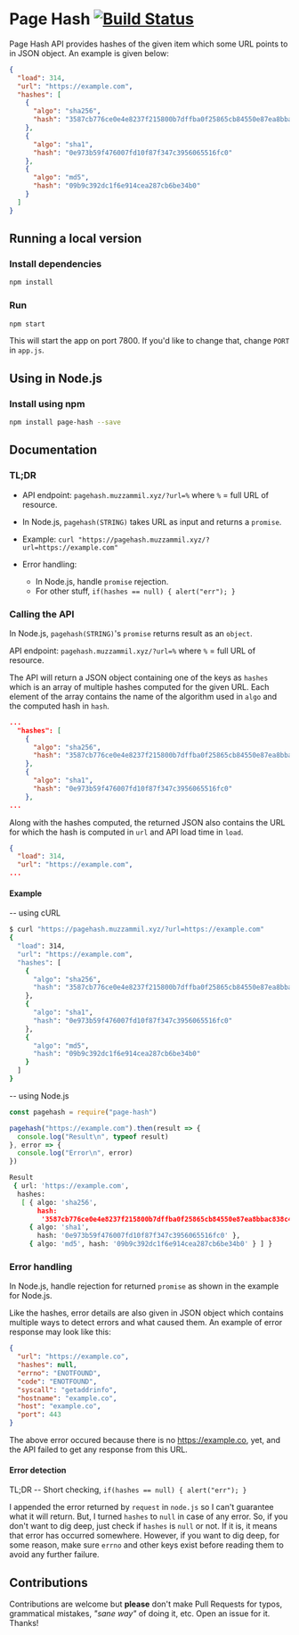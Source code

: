 # Page Hash [![Build Status](https://travis-ci.com/muhammadmuzzammil1998/Page-Hash.svg?token=HfFvHNnzvYdmdyodsU3h&branch=master)](https://travis-ci.com/muhammadmuzzammil1998/Page-Hash)

Page Hash API provides hashes of the given item which some URL points to in JSON object. An example is given below:

```json
{
  "load": 314,
  "url": "https://example.com",
  "hashes": [
    {
      "algo": "sha256",
      "hash": "3587cb776ce0e4e8237f215800b7dffba0f25865cb84550e87ea8bbac838c423"
    },
    {
      "algo": "sha1",
      "hash": "0e973b59f476007fd10f87f347c3956065516fc0"
    },
    {
      "algo": "md5",
      "hash": "09b9c392dc1f6e914cea287cb6be34b0"
    }
  ]
}
```

## Running a local version

### Install dependencies

```bash
npm install
```

### Run

```bash
npm start
```

This will start the app on port 7800\. If you'd like to change that, change `PORT` in `app.js`.

## Using in Node.js

### Install using npm

```bash
npm install page-hash --save
```

## Documentation

### TL;DR

- API endpoint: `pagehash.muzzammil.xyz/?url=%` where `%` = full URL of resource.
- In Node.js, `pagehash(STRING)` takes URL as input and returns a `promise`.
- Example: `curl "https://pagehash.muzzammil.xyz/?url=https://example.com"`
- Error handling:

  - In Node.js, handle `promise` rejection.
  - For other stuff, `if(hashes == null) { alert("err"); }`

### Calling the API

In Node.js, `pagehash(STRING)`'s `promise` returns result as an `object`.

API endpoint: `pagehash.muzzammil.xyz/?url=%` where `%` = full URL of resource.

The API will return a JSON object containing one of the keys as `hashes` which is an array of multiple hashes computed for the given URL. Each element of the array contains the name of the algorithm used in `algo` and the computed hash in `hash`.

```json
...
  "hashes": [
    {
      "algo": "sha256",
      "hash": "3587cb776ce0e4e8237f215800b7dffba0f25865cb84550e87ea8bbac838c423"
    },
    {
      "algo": "sha1",
      "hash": "0e973b59f476007fd10f87f347c3956065516fc0"
    },
...

```

Along with the hashes computed, the returned JSON also contains the URL for which the hash is computed in `url` and API load time in `load`.

```json
{
  "load": 314,
  "url": "https://example.com",
...
```

#### Example

-- using cURL

```bash
$ curl "https://pagehash.muzzammil.xyz/?url=https://example.com"
{
  "load": 314,
  "url": "https://example.com",
  "hashes": [
    {
      "algo": "sha256",
      "hash": "3587cb776ce0e4e8237f215800b7dffba0f25865cb84550e87ea8bbac838c423"
    },
    {
      "algo": "sha1",
      "hash": "0e973b59f476007fd10f87f347c3956065516fc0"
    },
    {
      "algo": "md5",
      "hash": "09b9c392dc1f6e914cea287cb6be34b0"
    }
  ]
}
```

-- using Node.js

```javascript
const pagehash = require("page-hash")

pagehash("https://example.com").then(result => {
  console.log("Result\n", typeof result)
}, error => {
  console.log("Error\n", error)
})
```

```bash
Result
 { url: 'https://example.com',
  hashes:
   [ { algo: 'sha256',
       hash:
        '3587cb776ce0e4e8237f215800b7dffba0f25865cb84550e87ea8bbac838c423' },
     { algo: 'sha1',
       hash: '0e973b59f476007fd10f87f347c3956065516fc0' },
     { algo: 'md5', hash: '09b9c392dc1f6e914cea287cb6be34b0' } ] }
```

### Error handling

In Node.js, handle rejection for returned `promise` as shown in the example for Node.js.

Like the hashes, error details are also given in JSON object which contains multiple ways to detect errors and what caused them. An example of error response may look like this:

```json
{
  "url": "https://example.co",
  "hashes": null,
  "errno": "ENOTFOUND",
  "code": "ENOTFOUND",
  "syscall": "getaddrinfo",
  "hostname": "example.co",
  "host": "example.co",
  "port": 443
}
```

The above error occured because there is no <https://example.co>, yet, and the API failed to get any response from this URL.

#### Error detection

TL;DR -- Short checking, `if(hashes == null) { alert("err"); }`

I appended the error returned by `request` in `node.js` so I can't guarantee what it will return. But, I turned `hashes` to `null` in case of any error. So, if you don't want to dig deep, just check if `hashes` is `null` or not. If it is, it means that error has occurred somewhere. However, if you want to dig deep, for some reason, make sure `errno` and other keys exist before reading them to avoid any further failure.

## Contributions

Contributions are welcome but **please** don't make Pull Requests for typos, grammatical mistakes, _"sane way"_ of doing it, etc. Open an issue for it. Thanks!
